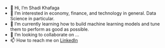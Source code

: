 - 👋 Hi, I’m Shadi Khafaga
- 👀 I’m interested in economy, finance, and technology in general. Data Science in particular.
- 🌱 I’m currently learning how to build machine learning models and tune them to perform as good as possible.
- 💞️ I’m looking to collaborate on ...
- 📫 How to reach me on <a href="https://www.linkedin.com/in/shady-khafaga/"> LinkedIn</a>

<!---
ShadiKhafaga/ShadiKhafaga is a ✨ special ✨ repository because its `README.md` (this file) appears on your GitHub profile.
You can click the Preview link to take a look at your changes.
--->
